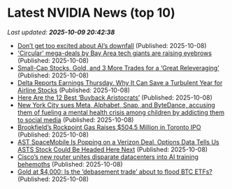# Latest NVIDIA News (top 10)
_Last updated: **2025-10-09 20:42:38**_

- [Don’t get too excited about AI’s downfall](https://www.vox.com/technology/464187/openai-chatgpt-ai-bubble-nvidia-stock) (Published: 2025-10-08)
- ['Circular' mega-deals by Bay Area tech giants are raising eyebrows](https://slashdot.org/submission/17341260/circular-mega-deals-by-bay-area-tech-giants-are-raising-eyebrows) (Published: 2025-10-08)
- [Small-Cap Stocks, Gold, and 3 More Trades for a ‘Great Releveraging’](https://biztoc.com/x/b7cf8be787ff9606) (Published: 2025-10-08)
- [Delta Reports Earnings Thursday. Why It Can Save a Turbulent Year for Airline Stocks](https://biztoc.com/x/db9eb7834732d945) (Published: 2025-10-08)
- [Here Are the 12 Best ‘Buyback Aristocrats’](https://biztoc.com/x/b5f5fdaa8880f58f) (Published: 2025-10-08)
- [New York City sues Meta, Alphabet, Snap, and ByteDance, accusing them of fueling a mental health crisis among children by addicting them to social media](https://biztoc.com/x/45cd419a29f2b991) (Published: 2025-10-08)
- [Brookfield’s Rockpoint Gas Raises $504.5 Million in Toronto IPO](https://biztoc.com/x/e81de62e954f70e4) (Published: 2025-10-08)
- [AST SpaceMobile Is Popping on a Verizon Deal. Options Data Tells Us ASTS Stock Could Be Headed Here Next](https://biztoc.com/x/65300a3843992149) (Published: 2025-10-08)
- [Cisco’s new router unites disparate datacenters into AI training behemoths](https://www.theregister.com/2025/10/08/cisco_multi_datacenter/) (Published: 2025-10-08)
- [Gold at $4,000: Is the ‘debasement trade’ about to flood BTC ETFs?](https://cryptoslate.com/gold-at-4000-is-the-debasement-trade-about-to-flood-btc-etfs/) (Published: 2025-10-08)
